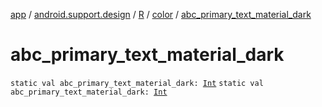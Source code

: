 [app](../../../index.md) / [android.support.design](../../index.md) / [R](../index.md) / [color](index.md) / [abc_primary_text_material_dark](./abc_primary_text_material_dark.md)

# abc_primary_text_material_dark

`static val abc_primary_text_material_dark: `[`Int`](https://kotlinlang.org/api/latest/jvm/stdlib/kotlin/-int/index.html)
`static val abc_primary_text_material_dark: `[`Int`](https://kotlinlang.org/api/latest/jvm/stdlib/kotlin/-int/index.html)